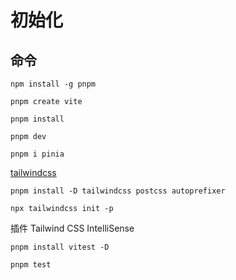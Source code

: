 # 初始化
## 命令

```
npm install -g pnpm
```

```
pnpm create vite
```

```
pnpm install
```

```
pnpm dev
```

```
pnpm i pinia
```

[tailwindcss](https://tailwindcss.com/docs/guides/vite#vue)
```
pnpm install -D tailwindcss postcss autoprefixer
```

```
npx tailwindcss init -p
```

插件
Tailwind CSS IntelliSense

```
pnpm install vitest -D
```

```
pnpm test
```